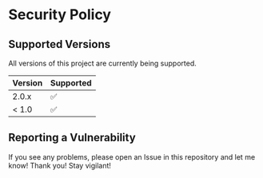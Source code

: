 # Security Policy

## Supported Versions

All versions of this project are currently being supported.

| Version | Supported          |
| ------- | ------------------ |
| 2.0.x   | :white_check_mark: |
| < 1.0   | :white_check_mark:                |

## Reporting a Vulnerability

If you see any problems, please open an Issue in this repository and let me know! Thank you! Stay vigilant! 
